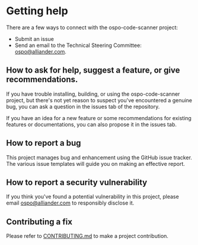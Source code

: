 <!--
SPDX-FileCopyrightText: Alliander N.V.

SPDX-License-Identifier: Apache-2.0
-->

# Getting help

There are a few ways to connect with the ospo-code-scanner project:

* Submit an issue
* Send an email to the Technical Steering Committee: ospo@alliander.com.

## How to ask for help, suggest a feature, or give recommendations.

If you have trouble installing, building, or using the ospo-code-scanner project,
but there's not yet reason to suspect you've encountered a genuine bug,
you can ask a question in the issues tab of the repository.

If you have an idea for a new feature or some recommendations for existing features or documentations,
you can also propose it in the issues tab.

## How to report a bug

This project manages bug and enhancement using the GitHub issue tracker.
The various issue templates will guide you on making an effective report.

## How to report a security vulnerability

If you think you've found a potential vulnerability in this project, please
email ospo@alliander.com to responsibly disclose it.

## Contributing a fix

Please refer to [CONTRIBUTING.md](CONTRIBUTING.md) to make a project contribution.
